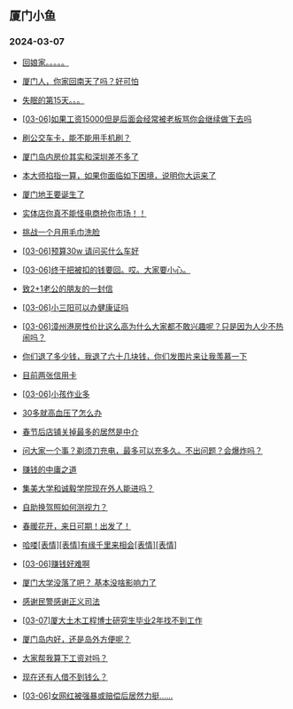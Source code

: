 ## 厦门小鱼 
### 2024-03-07

+ [回娘家。。。。。](http://bbs.xmfish.com/read-htm-tid-18156370.html)

+ [厦门人，你家回南天了吗？好可怕](http://bbs.xmfish.com/read-htm-tid-18156388.html)

+ [失眠的第15天。。。](http://bbs.xmfish.com/read-htm-tid-18156348.html)

+ [[03-06]如果工资15000但是后面会经常被老板骂你会继续做下去吗](http://bbs.xmfish.com/read-htm-tid-18156585.html)

+ [刷公交车卡，能不能用手机刷？](http://bbs.xmfish.com/read-htm-tid-18156403.html)

+ [厦门岛内房价其实和深圳差不多了](http://bbs.xmfish.com/read-htm-tid-18156527.html)

+ [本大师掐指一算，如果你面临如下困境，说明你大运来了](http://bbs.xmfish.com/read-htm-tid-18156355.html)

+ [厦门地王要诞生了](http://bbs.xmfish.com/read-htm-tid-18156571.html)

+ [实体店你真不能怪电商抢你市场！！](http://bbs.xmfish.com/read-htm-tid-18156530.html)

+ [挑战一个月用毛巾洗脸](http://bbs.xmfish.com/read-htm-tid-18156365.html)

+ [[03-06]预算30w 请问买什么车好](http://bbs.xmfish.com/read-htm-tid-18156612.html)

+ [[03-06]终于把被扣的钱要回。哎。大家要小心。](http://bbs.xmfish.com/read-htm-tid-18156374.html)

+ [致2+1老公的朋友的一封信](http://bbs.xmfish.com/read-htm-tid-18156396.html)

+ [[03-06]小三阳可以办健康证吗](http://bbs.xmfish.com/read-htm-tid-18156449.html)

+ [[03-06]漳州港房性价比这么高为什么大家都不敢兴趣呢？只是因为人少不热闹吗？](http://bbs.xmfish.com/read-htm-tid-18156655.html)

+ [你们退了多少钱，我退了六十几块钱，你们发图片来让我羡慕一下](http://bbs.xmfish.com/read-htm-tid-18156561.html)

+ [目前两张信用卡](http://bbs.xmfish.com/read-htm-tid-18156537.html)

+ [[03-06]小孩作业多](http://bbs.xmfish.com/read-htm-tid-18156458.html)

+ [30多就高血压了怎么办](http://bbs.xmfish.com/read-htm-tid-18156566.html)

+ [春节后店铺关掉最多的居然是中介](http://bbs.xmfish.com/read-htm-tid-18156708.html)

+ [问大家一个事？剃须刀充电，最多可以充多久。不出问题？会爆炸吗？](http://bbs.xmfish.com/read-htm-tid-18156598.html)

+ [赚钱的中庸之道](http://bbs.xmfish.com/read-htm-tid-18156756.html)

+ [集美大学和诚毅学院现在外人能进吗？](http://bbs.xmfish.com/read-htm-tid-18156664.html)

+ [自助换驾照如何测视力？](http://bbs.xmfish.com/read-htm-tid-18156727.html)

+ [春暖花开，来日可期！出发了！](http://bbs.xmfish.com/read-htm-tid-18156725.html)

+ [哈喽[表情][表情]有缘千里来相会[表情][表情]](http://bbs.xmfish.com/read-htm-tid-18156683.html)

+ [[03-06]赚钱好难啊](http://bbs.xmfish.com/read-htm-tid-18156635.html)

+ [厦门大学没落了吧？ 基本没啥影响力了](http://bbs.xmfish.com/read-htm-tid-18156935.html)

+ [感谢民警感谢正义司法](http://bbs.xmfish.com/read-htm-tid-18156744.html)

+ [[03-07]厦大土木工程博士研究生毕业2年找不到工作](http://bbs.xmfish.com/read-htm-tid-18157016.html)

+ [厦门岛内好，还是岛外方便呢？](http://bbs.xmfish.com/read-htm-tid-18156804.html)

+ [大家帮我算下工资对吗？](http://bbs.xmfish.com/read-htm-tid-18156795.html)

+ [现在还有人借不到钱么？](http://bbs.xmfish.com/read-htm-tid-18156718.html)

+ [[03-06]女网红被强暴或赔偿后居然力挺……](http://bbs.xmfish.com/read-htm-tid-18156740.html)


